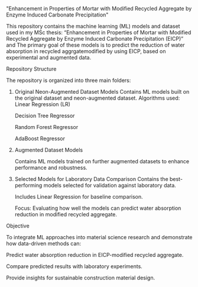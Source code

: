 "Enhancement in Properties of Mortar with Modified Recycled Aggregate by Enzyme Induced Carbonate Precipitation"

This repository contains the machine learning (ML) models and dataset used in my MSc thesis: “Enhancement in Properties of Mortar with Modified Recycled Aggregate by Enzyme Induced Carbonate Precipitation (EICP)” and The primary goal of these models is to predict the reduction of water absorption in recycled aggrgatemodified by using EICP, based on experimental and augmented data.
     
Repository Structure

The repository is organized into three main folders:
1. Original Neon-Augmented Dataset Models
    Contains ML models built on the original dataset and neon-augmented dataset.
    Algorithms used:
      Linear Regression (LR)
   
      Decision Tree Regressor
   
      Random Forest Regressor
   
      AdaBoost Regressor
   
3. Augmented Dataset Models
   
   Contains ML models trained on further augmented datasets to enhance performance and robustness.
5. Selected Models for Laboratory Data Comparison
    Contains the best-performing models selected for validation against laboratory data.
   
    Includes Linear Regression for baseline comparison.
   
    Focus: Evaluating how well the models can predict water absorption reduction in modified recycled aggregate.

Objective

To integrate ML approaches into material science research and demonstrate how data-driven methods can:

Predict water absorption reduction in EICP-modified recycled aggregate.

Compare predicted results with laboratory experiments.

Provide insights for sustainable construction material design.
